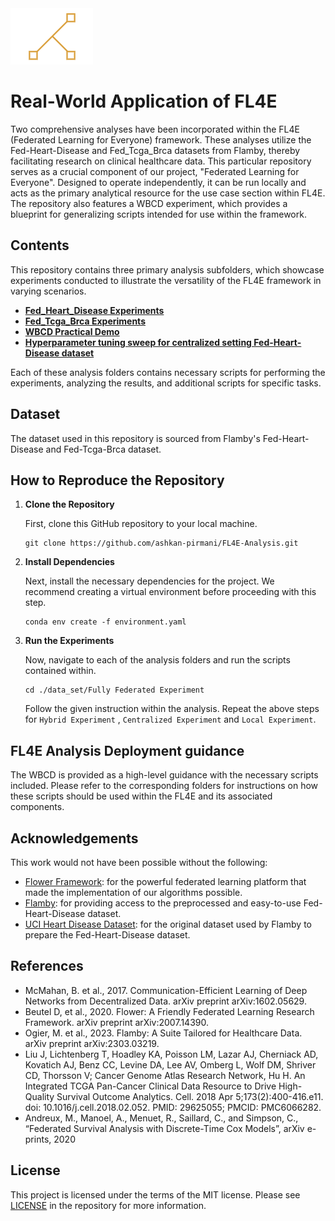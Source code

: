 <img src="FL4E.png" >


# Real-World Application of FL4E



Two comprehensive analyses have been incorporated within the FL4E (Federated Learning for Everyone) framework. These analyses utilize the Fed-Heart-Disease and Fed_Tcga_Brca datasets from Flamby, thereby facilitating research on clinical healthcare data. This particular repository serves as a crucial component of our project, "Federated Learning for Everyone". Designed to operate independently, it can be run locally and acts as the primary analytical resource for the use case section within FL4E. The repository also features a WBCD experiment, which provides a blueprint for generalizing scripts intended for use within the framework.

## Contents

This repository contains three primary analysis subfolders, which showcase experiments conducted to illustrate the versatility of the FL4E framework in varying scenarios. 

- [**Fed_Heart_Disease Experiments**](./Fed_Heart_Disease)
- [**Fed_Tcga_Brca Experiments**](./Fed_Tcga_Brca)
- [**WBCD Practical Demo**](./WBCD-Practical%20Demo)
- [**Hyperparameter tuning sweep for centralized setting Fed-Heart-Disease dataset**](https://api.wandb.ai/links/ashkan-pirmani/zo06t74m)
  
Each of these analysis folders contains necessary scripts for performing the experiments, analyzing the results, and additional scripts for specific tasks.

## Dataset

The dataset used in this repository is sourced from Flamby's Fed-Heart-Disease and Fed-Tcga-Brca dataset.

## How to Reproduce the Repository

1. **Clone the Repository** 

    First, clone this GitHub repository to your local machine.

    ```
    git clone https://github.com/ashkan-pirmani/FL4E-Analysis.git
    ```

2. **Install Dependencies**

    Next, install the necessary dependencies for the project. We recommend creating a virtual environment before proceeding with this step.

    ```
    conda env create -f environment.yaml
    ```

3. **Run the Experiments**

    Now, navigate to each of the analysis folders and run the scripts contained within. 

    ```
    cd ./data_set/Fully Federated Experiment
    ```
    Follow the given instruction within the analysis. Repeat the above steps for `Hybrid Experiment` , `Centralized Experiment` and `Local Experiment`.

## FL4E Analysis Deployment guidance

The WBCD is provided as a high-level guidance with the necessary scripts included. Please refer to the corresponding folders for instructions on how these scripts should be used within the FL4E and its associated components.


## Acknowledgements

This work would not have been possible without the following:

- [Flower Framework](https://flower.dev/): for the powerful federated learning platform that made the implementation of our algorithms possible.
- [Flamby](https://flamby.dev/): for providing access to the preprocessed and easy-to-use Fed-Heart-Disease dataset. 
- [UCI Heart Disease Dataset](https://archive.ics.uci.edu/ml/datasets/Heart+Disease): for the original dataset used by Flamby to prepare the Fed-Heart-Disease dataset.

## References

- McMahan, B. et al., 2017. Communication-Efficient Learning of Deep Networks from Decentralized Data. arXiv preprint arXiv:1602.05629.
- Beutel D, et al., 2020. Flower: A Friendly Federated Learning Research Framework. arXiv preprint arXiv:2007.14390.
- Ogier, M. et al., 2023. Flamby: A Suite Tailored for Healthcare Data. arXiv preprint arXiv:2303.03219.
- Liu J, Lichtenberg T, Hoadley KA, Poisson LM, Lazar AJ, Cherniack AD, Kovatich AJ, Benz CC, Levine DA, Lee AV, Omberg L, Wolf DM, Shriver CD, Thorsson V; Cancer Genome Atlas Research Network, Hu H. An Integrated TCGA Pan-Cancer Clinical Data Resource to Drive High-Quality Survival Outcome Analytics. Cell. 2018 Apr 5;173(2):400-416.e11. doi: 10.1016/j.cell.2018.02.052. PMID: 29625055; PMCID: PMC6066282.
- Andreux, M., Manoel, A., Menuet, R., Saillard, C., and Simpson, C., “Federated Survival Analysis with Discrete-Time Cox Models”, arXiv e-prints, 2020

## License

This project is licensed under the terms of the MIT license. Please see [LICENSE](https://github.com/yourusername/FL4E-FedHeartDisease/blob/main/LICENSE) in the repository for more information.


